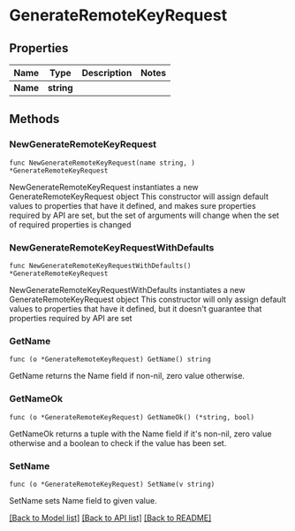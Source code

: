 # GenerateRemoteKeyRequest

## Properties

Name | Type | Description | Notes
------------ | ------------- | ------------- | -------------
**Name** | **string** |  | 

## Methods

### NewGenerateRemoteKeyRequest

`func NewGenerateRemoteKeyRequest(name string, ) *GenerateRemoteKeyRequest`

NewGenerateRemoteKeyRequest instantiates a new GenerateRemoteKeyRequest object
This constructor will assign default values to properties that have it defined,
and makes sure properties required by API are set, but the set of arguments
will change when the set of required properties is changed

### NewGenerateRemoteKeyRequestWithDefaults

`func NewGenerateRemoteKeyRequestWithDefaults() *GenerateRemoteKeyRequest`

NewGenerateRemoteKeyRequestWithDefaults instantiates a new GenerateRemoteKeyRequest object
This constructor will only assign default values to properties that have it defined,
but it doesn't guarantee that properties required by API are set

### GetName

`func (o *GenerateRemoteKeyRequest) GetName() string`

GetName returns the Name field if non-nil, zero value otherwise.

### GetNameOk

`func (o *GenerateRemoteKeyRequest) GetNameOk() (*string, bool)`

GetNameOk returns a tuple with the Name field if it's non-nil, zero value otherwise
and a boolean to check if the value has been set.

### SetName

`func (o *GenerateRemoteKeyRequest) SetName(v string)`

SetName sets Name field to given value.



[[Back to Model list]](../README.md#documentation-for-models) [[Back to API list]](../README.md#documentation-for-api-endpoints) [[Back to README]](../README.md)


